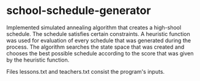 # school-schedule-generator
Implemented simulated annealing algorithm that creates a high-shool schedule. The schedule satisfies certain constraints.
A heuristic function was used for evaluation of every schedule that was generated during the process. The algorithm searches the state space that was created and chooses the best possible schedule according to the score that was given by the heuristic function.

Files lessons.txt and teachers.txt consist the program's inputs.
